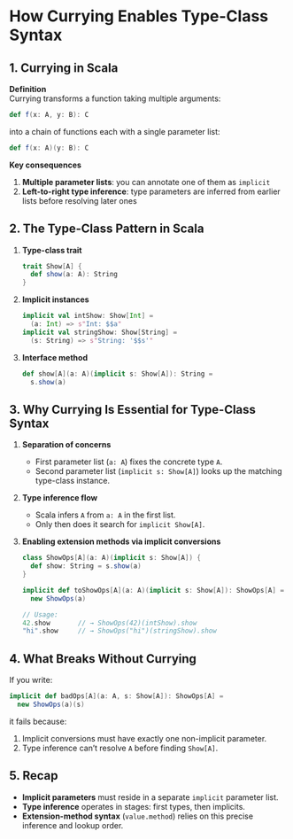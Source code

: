 # How Currying Enables Type-Class Syntax

## 1. Currying in Scala

**Definition**  
Currying transforms a function taking multiple arguments:
```scala
def f(x: A, y: B): C
```
into a chain of functions each with a single parameter list:
```scala
def f(x: A)(y: B): C
```

**Key consequences**  
1. **Multiple parameter lists**: you can annotate one of them as `implicit`  
2. **Left-to-right type inference**: type parameters are inferred from earlier lists before resolving later ones  

## 2. The Type-Class Pattern in Scala

1. **Type-class trait**  
   ```scala
   trait Show[A] {
     def show(a: A): String
   }
   ```

2. **Implicit instances**  
   ```scala
   implicit val intShow: Show[Int] =
     (a: Int) => s"Int: $$a"
   implicit val stringShow: Show[String] =
     (s: String) => s"String: '$$s'"
   ```

3. **Interface method**  
   ```scala
   def show[A](a: A)(implicit s: Show[A]): String =
     s.show(a)
   ```

## 3. Why Currying Is Essential for Type-Class Syntax

1. **Separation of concerns**  
   - First parameter list (`a: A`) fixes the concrete type `A`.  
   - Second parameter list (`implicit s: Show[A]`) looks up the matching type-class instance.

2. **Type inference flow**  
   - Scala infers `A` from `a: A` in the first list.  
   - Only then does it search for `implicit Show[A]`.

3. **Enabling extension methods via implicit conversions**  
   ```scala
   class ShowOps[A](a: A)(implicit s: Show[A]) {
     def show: String = s.show(a)
   }

   implicit def toShowOps[A](a: A)(implicit s: Show[A]): ShowOps[A] =
     new ShowOps(a)

   // Usage:
   42.show       // → ShowOps(42)(intShow).show
   "hi".show     // → ShowOps("hi")(stringShow).show
   ```

## 4. What Breaks Without Currying

If you write:
```scala
implicit def badOps[A](a: A, s: Show[A]): ShowOps[A] = 
  new ShowOps(a)(s)
```
it fails because:
1. Implicit conversions must have exactly one non-implicit parameter.  
2. Type inference can’t resolve `A` before finding `Show[A]`.

## 5. Recap

- **Implicit parameters** must reside in a separate `implicit` parameter list.  
- **Type inference** operates in stages: first types, then implicits.  
- **Extension-method syntax** (`value.method`) relies on this precise inference and lookup order.

